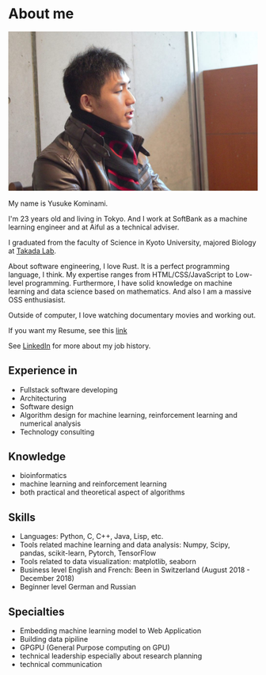 # About me

![my image](/img/me.jpg)

My name is Yusuke Kominami.

I'm 23 years old and living in Tokyo.
And I work at SoftBank as a machine learning engineer and at Aiful as a technical adviser.

I graduated from the faculty of Science in Kyoto University, majored Biology at [Takada Lab](http://theory.biophys.kyoto-u.ac.jp/).

About software engineering, I love Rust. It is a perfect programming language, I think.
My expertise ranges from HTML/CSS/JavaScript to Low-level programming. Furthermore, I have solid knowledge on machine learning and data science based on mathematics.
And also I am a massive OSS enthusiasist.

Outside of computer, I love watching documentary movies and working out.

If you want my Resume, see this [link](https://github.com/komi1230/Resume)

See [LinkedIn](https://www.linkedin.com/in/yusuke-kominami-0419b1157/) for more about my job history.

## Experience in

- Fullstack software developing
- Architecturing
- Software design
- Algorithm design for machine learning, reinforcement learning and numerical analysis
- Technology consulting

## Knowledge

- bioinformatics
- machine learning and reinforcement learning
- both practical and theoretical aspect of algorithms

## Skills

- Languages: Python, C, C++, Java, Lisp, etc.
- Tools related machine learning and data analysis: Numpy, Scipy, pandas, scikit-learn, Pytorch, TensorFlow
- Tools related to data visualization: matplotlib, seaborn
- Business level English and French: Been in Switzerland (August 2018 - December 2018)
- Beginner level German and Russian

## Specialties

- Embedding machine learning model to Web Application
- Building data pipiline
- GPGPU (General Purpose computing on GPU)
- technical leadership especially about research planning
- technical communication
